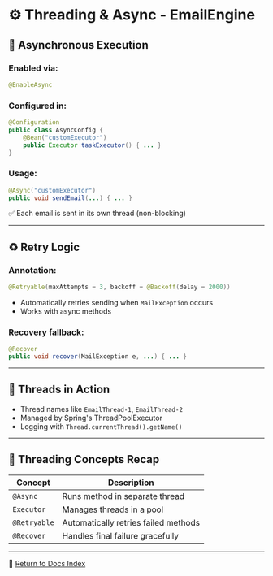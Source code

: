 # ⚙️ Threading & Async - EmailEngine

## 🚀 Asynchronous Execution
### Enabled via:
```java
@EnableAsync
```

### Configured in:
```java
@Configuration
public class AsyncConfig {
    @Bean("customExecutor")
    public Executor taskExecutor() { ... }
}
```

### Usage:
```java
@Async("customExecutor")
public void sendEmail(...) { ... }
```

✅ Each email is sent in its own thread (non-blocking)

---

## ♻️ Retry Logic
### Annotation:
```java
@Retryable(maxAttempts = 3, backoff = @Backoff(delay = 2000))
```
- Automatically retries sending when `MailException` occurs
- Works with async methods

### Recovery fallback:
```java
@Recover
public void recover(MailException e, ...) { ... }
```

---

## 🧵 Threads in Action
- Thread names like `EmailThread-1`, `EmailThread-2`
- Managed by Spring's ThreadPoolExecutor
- Logging with `Thread.currentThread().getName()`

---

## 🧠 Threading Concepts Recap
| Concept         | Description |
|----------------|-------------|
| `@Async`       | Runs method in separate thread |
| `Executor`     | Manages threads in a pool |
| `@Retryable`   | Automatically retries failed methods |
| `@Recover`     | Handles final failure gracefully |

---

🔗 [Return to Docs Index](../README.md)

